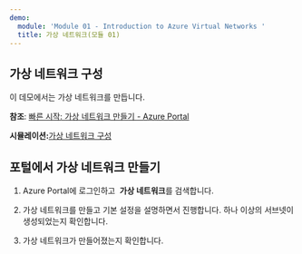 ```yaml
---
demo:
  module: 'Module 01 - Introduction to Azure Virtual Networks '
  title: 가상 네트워크(모듈 01)
---
```

## 가상 네트워크 구성

이 데모에서는 가상 네트워크를 만듭니다.

**참조**: [빠른 시작: 가상 네트워크 만들기 - Azure Portal](https://docs.microsoft.com/azure/virtual-network/quick-create-portal)

**시뮬레이션:**[가상 네트워크 구성](https://mslabs.cloudguides.com/guides/AZ-700%20Lab%20Simulation%20-%20Design%20and%20implement%20a%20virtual%20network%20in%20Azure)

## 포털에서 가상 네트워크 만들기

1.  Azure Portal에 로그인하고  **가상 네트워크**를 검색합니다.

1.  가상 네트워크를 만들고 기본 설정을 설명하면서 진행합니다. 하나 이상의 서브넷이 생성되었는지 확인합니다. 

1.  가상 네트워크가 만들어졌는지 확인합니다.
